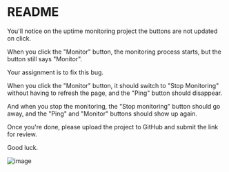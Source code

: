 # README
You'll notice on the uptime monitoring project the buttons are not updated on click.

When you click the "Monitor" button, the monitoring process starts, but the button still says "Monitor".

Your assignment is to fix this bug.

When you click the "Monitor" button, it should switch to "Stop Monitoring" without having to refresh the page, and the "Ping" button should disappear.

And when you stop the monitoring, the "Stop monitoring" button should go away, and the "Ping" and "Monitor" buttons should show up again.

Once you're done, please upload the project to GitHub and submit the link for review.

Good luck.

![image](https://user-images.githubusercontent.com/40066172/218291302-8141fffe-8627-42c8-b3c7-faa4200d6179.png)
